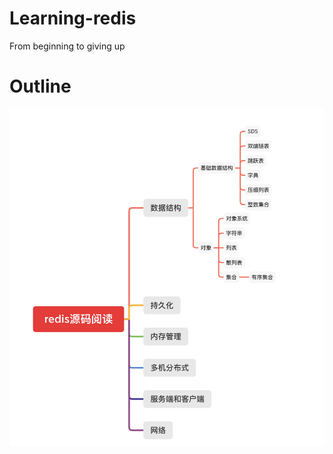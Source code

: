 # Learning-redis
From beginning  to giving up

# Outline
![outline](https://github.com/FishYoung/Learning-redis/blob/master/images/redis.png)
